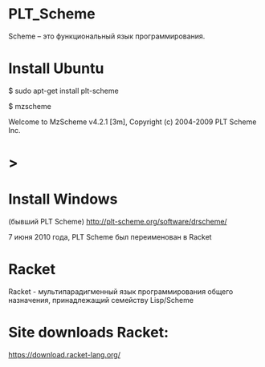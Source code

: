 # PLT_Scheme 

Scheme – это функциональный язык программирования. 

# Install Ubuntu
$ sudo apt-get install plt-scheme

$ mzscheme

Welcome to MzScheme v4.2.1 [3m], Copyright (c) 2004-2009 PLT Scheme Inc.
# >

# Install Windows
(бывший PLT Scheme) 
http://plt-scheme.org/software/drscheme/

7 июня 2010 года, PLT Scheme был переименован в Racket

# Racket
Racket  - мультипарадигменный язык программирования общего назначения, принадлежащий семейству Lisp/Scheme

# Site downloads Racket:
https://download.racket-lang.org/
